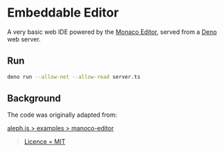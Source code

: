 # Embeddable Editor

A very basic web IDE powered by the [Monaco Editor](https://microsoft.github.io/monaco-editor/), served from a
[Deno](https://deno.com) web server.

## Run

```sh
deno run --allow-net --allow-read server.ts
```

## Background

The code was originally adapted from:

[aleph.js > examples > manoco-editor](https://github.com/alephjs/aleph.js/tree/1.0.0-alpha.52/examples/feature-apps/monaco-editor)

> [Licence = MIT](https://github.com/alephjs/aleph.js/blob/1.0.0-alpha.52/LICENSE)
